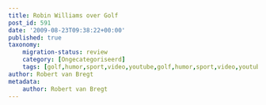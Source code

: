 ```yaml
---
title: Robin Williams over Golf
post_id: 591
date: '2009-08-23T09:38:22+00:00'
published: true
taxonomy:
    migration-status: review
    category: [Ongecategoriseerd]
    tags: [golf,humor,sport,video,youtube,golf,humor,sport,video,youtube]
author: Robert van Bregt
metadata:
    author: Robert van Bregt
---
```


